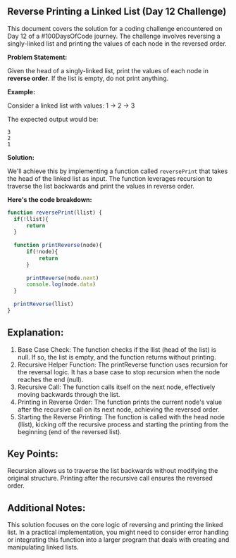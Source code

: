 ## Reverse Printing a Linked List (Day 12 Challenge)

This document covers the solution for a coding challenge encountered on Day 12 of a #100DaysOfCode journey. The challenge involves reversing a singly-linked list and printing the values of each node in the reversed order.

**Problem Statement:**

Given the head of a singly-linked list, print the values of each node in **reverse order**. If the list is empty, do not print anything.

**Example:**

Consider a linked list with values: 1 -> 2 -> 3

The expected output would be:

```
3
2
1
```

**Solution:**

We'll achieve this by implementing a function called `reversePrint` that takes the head of the linked list as input. The function leverages recursion to traverse the list backwards and print the values in reverse order.

**Here's the code breakdown:**

```javascript
function reversePrint(llist) {
  if(!llist){
      return
  }
  
  function printReverse(node){
      if(!node){
          return
      }
      
      printReverse(node.next)
      console.log(node.data)
  }
  
  printReverse(llist)
}
```

## Explanation:

1. Base Case Check: The function checks if the llist (head of the list) is null. If so, the list is empty, and the function returns without printing.
2. Recursive Helper Function: The printReverse function uses recursion for the reversal logic. It has a base case to stop recursion when the node reaches the end (null).
3. Recursive Call: The function calls itself on the next node, effectively moving backwards through the list.
4. Printing in Reverse Order: The function prints the current node's value after the recursive call on its next node, achieving the reversed order.
5. Starting the Reverse Printing: The function is called with the head node (llist), kicking off the recursive process and starting the printing from the beginning (end of the reversed list).

## Key Points:

Recursion allows us to traverse the list backwards without modifying the original structure.
Printing after the recursive call ensures the reversed order.

## Additional Notes:
This solution focuses on the core logic of reversing and printing the linked list. In a practical implementation, you might need to consider error handling or integrating this function into a larger program that deals with creating and manipulating linked lists.

